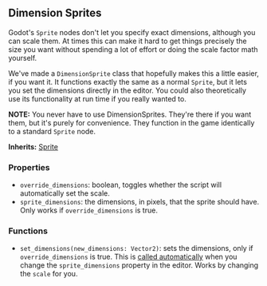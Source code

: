 ## Dimension Sprites

Godot's `Sprite` nodes don't let you specify exact dimensions, although you can scale them. At times this can make it hard to get things precisely the size you want without spending a lot of effort or doing the scale factor math yourself.

We've made a `DimensionSprite` class that hopefully makes this a little easier, if you want it. It functions exactly the same as a normal `Sprite`, but it lets you set the dimensions directly in the editor. You could also theoretically use its functionality at run time if you really wanted to.

**NOTE:** You never have to use DimensionSprites. They're there if you want them, but it's purely for convenience. They function in the game identically to a standard `Sprite` node.

**Inherits:** [Sprite](https://docs.godotengine.org/en/4.3/classes/class_sprite.html)

### Properties
- `override_dimensions`: boolean, toggles whether the script will automatically set the scale.
- `sprite_dimensions`: the dimensions, in pixels, that the sprite should have. Only works if `override_dimensions` is true.

### Functions
- `set_dimensions(new_dimensions: Vector2)`: sets the dimensions, only if `override_dimensions` is true. This is [called automatically](https://docs.godotengine.org/en/4.3/tutorials/plugins/running_code_in_the_editor.html#editing-variables) when you change the `sprite_dimensions` property in the editor. Works by changing the `scale` for you.
